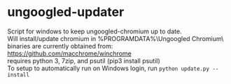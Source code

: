 # ungoogled-updater
Script for windows to keep ungoogled-chromium up to date.  
Will install/update chromium in %PROGRAMDATA%\Ungoogled Chromium\  
binaries are currently obtained from: https://github.com/macchrome/winchrome  
requires python 3, 7zip, and psutil (pip3 install psutil)  
To setup to automatically run on Windows login, run `python update.py --install`
